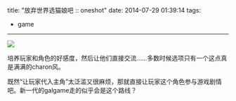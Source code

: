 title: "放弃世界选猫娘吧 :: oneshot"
date: 2014-07-29 01:39:14
tags:
- game
---
![](https://31.media.tumblr.com/f7f6d4e38bbc39fea4dd6457651e481e/tumblr_inline_n9fnhtiKpv1s1w710.png)

培养玩家和角色的好感度，然后让他们直接交流……多数时候选项只有一个这点真是满满的charon风。

既然“让玩家代入主角”太泛滥又很麻烦，那就直接让玩家这个角色参与游戏剧情吧。新一代的galgame走的似乎会是这个路线？